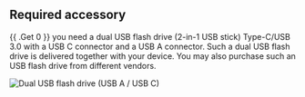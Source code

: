 ## Required accessory

{{ .Get 0 }} you need a dual USB flash drive (2-in-1 USB stick) Type-C/USB 3.0 with a USB C connector and a USB A connector. Such a dual USB flash drive is delivered together with your device. You may also purchase such an USB flash drive from different vendors.

![Dual USB flash drive (USB A / USB C)](/images/firmware/update/usb-dual-stick.svg)
